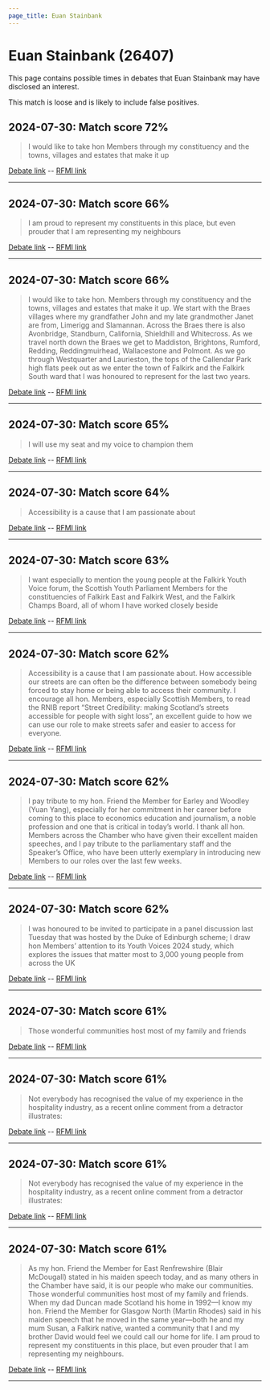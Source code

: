 ```yaml
---
page_title: Euan Stainbank
---
```


# Euan Stainbank  (26407)

This page contains possible times in debates that Euan Stainbank may have disclosed an interest.

This match is loose and is likely to include false positives. 



## 2024-07-30: Match score 72%

>I would like to take hon Members through my constituency and the towns, villages and estates that make it up

[Debate link](https://www.theyworkforyou.com/debates/?id=2024-07-30c.1257.1)  --  [RFMI link](https://www.theyworkforyou.com/mp/26407/register)


---



## 2024-07-30: Match score 66%

>I am proud to represent my constituents in this place, but even prouder that I am representing my neighbours

[Debate link](https://www.theyworkforyou.com/debates/?id=2024-07-30c.1257.1)  --  [RFMI link](https://www.theyworkforyou.com/mp/26407/register)


---



## 2024-07-30: Match score 66%

>I would like to take hon. Members through my constituency and the towns, villages and estates that make it up. We start with the Braes villages where my grandfather John and my late grandmother Janet are from, Limerigg and Slamannan. Across the Braes there is also Avonbridge, Standburn, California, Shieldhill and Whitecross. As we travel north down the Braes we get to Maddiston, Brightons, Rumford, Redding, Reddingmuirhead, Wallacestone and Polmont. As we go through Westquarter and Laurieston, the tops of the Callendar Park high flats peek out as we enter the town of Falkirk and the Falkirk South ward that I was honoured to represent for the last two years.

[Debate link](https://www.theyworkforyou.com/debates/?id=2024-07-30c.1257.1)  --  [RFMI link](https://www.theyworkforyou.com/mp/26407/register)


---



## 2024-07-30: Match score 65%

>I will use my seat and my voice to champion them

[Debate link](https://www.theyworkforyou.com/debates/?id=2024-07-30c.1257.1)  --  [RFMI link](https://www.theyworkforyou.com/mp/26407/register)


---



## 2024-07-30: Match score 64%

>Accessibility is a cause that I am passionate about

[Debate link](https://www.theyworkforyou.com/debates/?id=2024-07-30c.1257.1)  --  [RFMI link](https://www.theyworkforyou.com/mp/26407/register)


---



## 2024-07-30: Match score 63%

>I want especially to mention the young people at the Falkirk Youth Voice forum, the Scottish Youth Parliament Members for the constituencies of Falkirk East and Falkirk West, and the Falkirk Champs Board, all of whom I have worked closely beside

[Debate link](https://www.theyworkforyou.com/debates/?id=2024-07-30c.1257.1)  --  [RFMI link](https://www.theyworkforyou.com/mp/26407/register)


---



## 2024-07-30: Match score 62%

>Accessibility is a cause that I am passionate about. How accessible our streets are can often be the difference between somebody being forced to stay home or being able to access their community. I encourage all hon. Members, especially Scottish Members, to read the RNIB report “Street Credibility: making Scotland’s streets accessible for people with sight loss”, an excellent guide to how we can use our role to make streets safer and easier to access for everyone.

[Debate link](https://www.theyworkforyou.com/debates/?id=2024-07-30c.1257.1)  --  [RFMI link](https://www.theyworkforyou.com/mp/26407/register)


---



## 2024-07-30: Match score 62%

>I pay tribute to my hon. Friend the Member for Earley and Woodley (Yuan Yang), especially for her commitment in her career before coming to this place to economics education and journalism, a noble profession and one that is critical in today’s world. I thank all hon. Members across the Chamber who have given their excellent maiden speeches, and I pay tribute to the parliamentary staff and the Speaker’s Office, who have been utterly exemplary in introducing new Members to our roles over the last few weeks.

[Debate link](https://www.theyworkforyou.com/debates/?id=2024-07-30c.1257.1)  --  [RFMI link](https://www.theyworkforyou.com/mp/26407/register)


---



## 2024-07-30: Match score 62%

>I was honoured to be invited to participate in a panel discussion last Tuesday that was hosted by the Duke of Edinburgh scheme; I draw hon Members’ attention to its Youth Voices 2024 study, which explores the issues that matter most to 3,000 young people from across the UK

[Debate link](https://www.theyworkforyou.com/debates/?id=2024-07-30c.1257.1)  --  [RFMI link](https://www.theyworkforyou.com/mp/26407/register)


---



## 2024-07-30: Match score 61%

>Those wonderful communities host most of my family and friends

[Debate link](https://www.theyworkforyou.com/debates/?id=2024-07-30c.1257.1)  --  [RFMI link](https://www.theyworkforyou.com/mp/26407/register)


---



## 2024-07-30: Match score 61%

>Not everybody has recognised the value of my experience in the hospitality industry, as a recent online comment from a detractor illustrates:

[Debate link](https://www.theyworkforyou.com/debates/?id=2024-07-30c.1257.1)  --  [RFMI link](https://www.theyworkforyou.com/mp/26407/register)


---



## 2024-07-30: Match score 61%

>Not everybody has recognised the value of my experience in the hospitality industry, as a recent online comment from a detractor illustrates:

[Debate link](https://www.theyworkforyou.com/debates/?id=2024-07-30c.1257.1)  --  [RFMI link](https://www.theyworkforyou.com/mp/26407/register)


---



## 2024-07-30: Match score 61%

>As my hon. Friend the Member for East Renfrewshire (Blair McDougall) stated in his maiden speech today, and as many others in the Chamber have said, it is our people who make our communities. Those wonderful communities host most of my family and friends. When my dad Duncan made Scotland his home in 1992—I know my hon. Friend the Member for Glasgow North (Martin Rhodes) said in his maiden speech that he moved in the same year—both he and my mum Susan, a Falkirk native, wanted a community that I and my brother David would feel we could call our home for life. I am proud to represent my constituents in this place, but even prouder that I am representing my neighbours.

[Debate link](https://www.theyworkforyou.com/debates/?id=2024-07-30c.1257.1)  --  [RFMI link](https://www.theyworkforyou.com/mp/26407/register)


---

